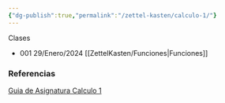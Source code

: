 ```yaml
---
{"dg-publish":true,"permalink":"/zettel-kasten/calculo-1/"}
---
```


Clases
- 001 29/Enero/2024 [[ZettelKasten/Funciones\|Funciones]]

### Referencias

[Guia de Asignatura  Calculo 1 ](https://docs.google.com/document/d/1zF320tPeUo_ueHYRxPsD2RlP2SDbdePSx6oP4iwRHSY/edit?usp=sharing)